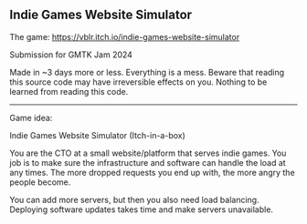 ## Indie Games Website Simulator

The game: https://vblr.itch.io/indie-games-website-simulator

Submission for GMTK Jam 2024

Made in ~3 days more or less. Everything is a mess. Beware that reading this source code may have irreversible effects on you. Nothing to be learned from reading this code.



---

Game idea:

Indie Games Website Simulator (Itch-in-a-box)

You are the CTO at a small website/platform that serves indie games. You job is to make sure the infrastructure and software can handle the load at any times. The more dropped requests you end up with, the more angry the people become.

You can add more servers, but then you also need load balancing. Deploying software updates takes time and make servers unavailable.
